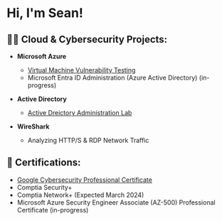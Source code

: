 <h1>Hi, I'm Sean!</h1>

<h2>👨‍💻 Cloud & Cybersecurity Projects:</h2>

- <b>Microsoft Azure</b>
  - [Virtual Machine Vulnerability Testing](https://github.com/smcozart/MicrosoftAzureLab)
  - Microsoft Entra ID Administration (Azure Active Directory) (in-progress)
- <b>Active Directory</b>
  - [Active Dreictory Administration Lab](https://github.com/smcozart/ActiveDirectoryLab/tree/main)
 
- <b>WireShark</b>
  - Analyzing HTTP/S & RDP Network Traffic

<h2> 📄 Certifications:</h2>

- [Google Cybersecurity Professional Certificate](https://www.credly.com/badges/73182f69-9a17-40b2-b377-527f82401dce)
- Comptia Security+
- Comptia Network+ (Expected March 2024)
- Microsoft Azure Security Engineer Associate (AZ-500) Professional Certificate (in-progress)
